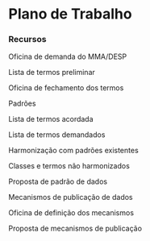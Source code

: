# Plano de Trabalho

### Recursos&#x20;

Oficina de demanda do MMA/DESP&#x20;

Lista de termos preliminar&#x20;

Oficina de fechamento dos termos

Padrões

Lista de termos acordada

Lista de termos demandados

Harmonização com padrões existentes

Classes e termos não harmonizados

Proposta de padrão de dados

Mecanismos de publicação de dados

Oficina de definição dos mecanismos

Proposta de mecanismos de publicação

&#x20;                     &#x20;

